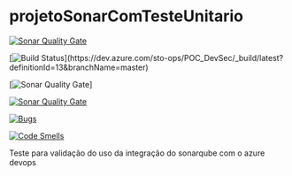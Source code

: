 # projetoSonarComTesteUnitario

[![Sonar Quality Gate](https://gandalf.stone.com.br/api/project_badges/gate?key=stone-payments-flavia-novoProjeto)](https://gandalf.stone.com.br/dashboard/index/stone-payments-flavia-novoProjeto)

[![Build Status](https://dev.azure.com/sto-ops/POC_DevSec/_apis/build/status/POC_DevSec-ASP.NET%20Core%20(.NET%20Framework)-CI?branchName=master)](https://dev.azure.com/sto-ops/POC_DevSec/_build/latest?definitionId=13&branchName=master)

[![Sonar Quality Gate](https://img.shields.io/sonar/quality_gate/stone-payments-flavia-novoProjeto?server=https://gandalf.stone.com.br&style=plastic)]

[![Sonar Quality Gate](https://img.shields.io/sonar/quality_gate/stone-payments-flavia-novoProjeto?server=https://gandalf.stone.com.br&sonarVersion=7.3)](https://gandalf.stone.com.br/dashboard/index/stone-payments-flavia-novoProjeto)

[![Bugs](https://gandalf.stone.com.br/api/project_badges/measure?project=stone-payments-flavia-novoProjeto&metric=bugs)](https://gandalf.stone.com.br/dashboard?id=stone-payments-flavia-novoProjeto)

[![Code Smells](https://gandalf.stone.com.br/api/project_badges/measure?project=stone-payments-flavia-novoProjeto&metric=code_smells)](https://gandalf.stone.com.br/dashboard?id=stone-payments-flavia-novoProjeto)







Teste para validação do uso da integração do sonarqube com o azure devops
